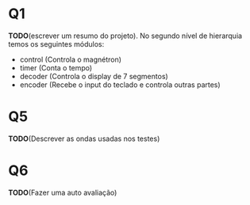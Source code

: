 # Q1
**TODO**(escrever um resumo do projeto).
No segundo nível de hierarquia temos os seguintes módulos:


- control (Controla o magnétron)
- timer (Conta o tempo)
- decoder (Controla o display de 7 segmentos)
- encoder (Recebe o input do teclado e controla outras partes)
# Q5
**TODO**(Descrever as ondas usadas nos testes)
# Q6  
**TODO**(Fazer uma auto avaliação)
